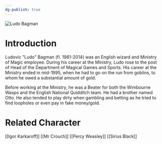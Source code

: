 ```yaml
---
dg-publish: true
---
```

![Ludo Bagman](http://rxbg5ysja.bkt.gdipper.com/Ludo_Bagman.png)
# Introduction
Ludovic "Ludo" Bagman (fl. 1981-2014) was an English wizard and Ministry of Magic employee. During his career at the Ministry, Ludo rose to the post of Head of the Department of Magical Games and Sports. His career at the Ministry ended in mid-1995, when he had to go on the run from goblins, to whom he owed a substantial amount of gold.

Before working at the Ministry, he was a Beater for both the Wimbourne Wasps and the English National Quidditch team. He had a brother named Otto. He also tended to play dirty when gambling and betting as he tried to find loopholes or even pay in fake money/gold.

# Related Character
[[Igor Karkaroff]]
[[Mr Crouch]]
[[Percy Weasley]]
[[Sirius Black]]
